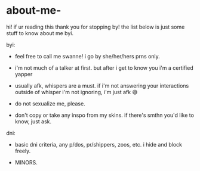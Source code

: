 # about-me-

hi! if ur reading this thank you for stopping by! the list below is just some stuff to know about me byi.

byi:

- feel free to call me swanne! i go by she/her/hers prns only.

- i'm not much of a talker at first. but after i get to know you i'm a certified yapper 

- usually afk, whispers are a must. if i'm not answering your interactions outside of whisper i'm not ignoring, i'm just afk 😅

- do not sexualize me, please.

- don't copy or take any inspo from my skins. if there's smthn you'd like to know, just ask. 

dni:
  
- basic dni criteria, any p/dos, pr/shippers, zoos, etc. i hide and block freely. 
  
- MINORS.
